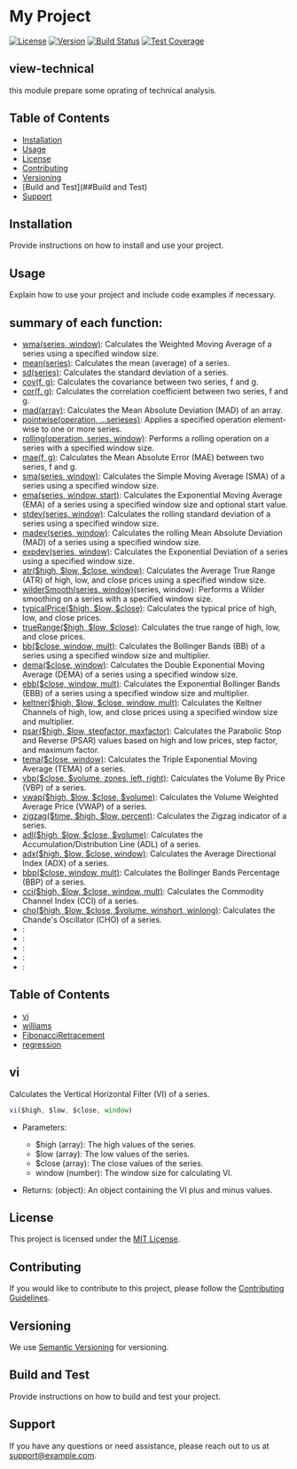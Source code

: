 # My Project

[![License](https://img.shields.io/badge/License-MIT-blue.svg)](https://opensource.org/licenses/MIT)
[![Version](https://img.shields.io/badge/Version-1.0.0-green.svg)](https://github.com/yourusername/yourproject)
[![Build Status](https://img.shields.io/travis/yourusername/yourproject/master.svg)](https://travis-ci.org/yourusername/yourproject)
[![Test Coverage](https://img.shields.io/codecov/c/github/yourusername/yourproject.svg)](https://codecov.io/gh/yourusername/yourproject)

## view-technical

this module prepare some oprating of technical analysis.

## Table of Contents

- [Installation](##Installation)
- [Usage](##Usage)
- [License](##License)
- [Contributing](##Contributing)
- [Versioning](##Versioning)
- [Build and Test](##Build and Test)
- [Support](##Support)


## Installation

Provide instructions on how to install and use your project.

## Usage

Explain how to use your project and include code examples if necessary.

## summary of each function:

- [wma(series, window)]((###wma)): Calculates the Weighted Moving Average of a series using a specified window size.
- [mean(series)](###mean): Calculates the mean (average) of a series.
- [sd(series)](###sd): Calculates the standard deviation of a series.
- [cov(f, g)](###cov): Calculates the covariance between two series, f and g.
- [cor(f, g)](###cor): Calculates the correlation coefficient between two series, f and g.
- [mad(array)](###mad): Calculates the Mean Absolute Deviation (MAD) of an array.
- [pointwise(operation, ...serieses)](###pointwise): Applies a specified operation element-wise to one or more series.
- [rolling(operation, series, window)](###rolling): Performs a rolling operation on a series with a specified window size.
- [mae(f, g)](###mae): Calculates the Mean Absolute Error (MAE) between two series, f and g.
- [sma(series, window)](###sma): Calculates the Simple Moving Average (SMA) of a series using a specified window size.
- [ema(series, window, start)](###ema): Calculates the Exponential Moving Average (EMA) of a series using a specified window size and optional start value.
- [stdev(series, window)](###stdev): Calculates the rolling standard deviation of a series using a specified window size.
- [madev(series, window)](###madev): Calculates the rolling Mean Absolute Deviation (MAD) of a series using a specified window size.
- [expdev(series, window)](###expdev): Calculates the Exponential Deviation of a series using a specified window size.
- [atr($high, $low, $close, window)](###atr): Calculates the Average True Range (ATR) of high, low, and close prices using a specified window size.
- [wilderSmooth(series, window)](###wilderSmooth)(series, window): Performs a Wilder smoothing on a series with a specified window size.
- [typicalPrice($high, $low, $close)](###typicalPrice): Calculates the typical price of high, low, and close prices.
- [trueRange($high, $low, $close)](###trueRange): Calculates the true range of high, low, and close prices.
- [bb($close, window, mult)](###bb): Calculates the Bollinger Bands (BB) of a series using a specified window size and multiplier.
- [dema($close, window)](###dema): Calculates the Double Exponential Moving Average (DEMA) of a series using a specified window size.
- [ebb($close, window, mult)](###ebb): Calculates the Exponential Bollinger Bands (EBB) of a series using a specified window size and multiplier.
- [keltner($high, $low, $close, window, mult)](###keltner): Calculates the Keltner Channels of high, low, and close prices using a specified window size and multiplier.
- [psar($high, $low, stepfactor, maxfactor)](###psar): Calculates the Parabolic Stop and Reverse (PSAR) values based on high and low prices, step factor, and maximum factor.
- [tema($close, window)](###tema): Calculates the Triple Exponential Moving Average (TEMA) of a series.
- [vbp($close, $volume, zones, left, right)](###vbp): Calculates the Volume By Price (VBP) of a series.
- [vwap($high, $low, $close, $volume)](###vwap): Calculates the Volume Weighted Average Price (VWAP) of a series.
- [zigzag($time, $high, $low, percent)](###zigzag): Calculates the Zigzag indicator of a series.
- [adl($high, $low, $close, $volume)](###adl): Calculates the Accumulation/Distribution Line (ADL) of a series.
- [adx($high, $low, $close, window)](###adx): Calculates the Average Directional Index (ADX) of a series.
- [bbp($close, window, mult)](###bbp): Calculates the Bollinger Bands Percentage (BBP) of a series.
- [cci($high, $low, $close, window, mult)](###cci): Calculates the Commodity Channel Index (CCI) of a series.
- [cho($high, $low, $close, $volume, winshort, winlong)](###cho): Calculates the Chande's Oscillator (CHO) of a series.
- [](###):
- [](###):
- [](###):
- [](###):
- [](###):
## Table of Contents

- [vi](#vi)
- [williams](#williams)
- [FibonacciRetracement](#fibonacciretracement)
- [regression](#regression)

## vi

Calculates the Vertical Horizontal Filter (VI) of a series.

```javaScript
vi($high, $low, $close, window)
```
   - Parameters:
      -  $high (array): The high values of the series.
      -  $low (array): The low values of the series.
      - $close (array): The close values of the series.
      - window (number): The window size for calculating VI.

   - Returns:
        (object): An object containing the VI plus and minus values.

## License

This project is licensed under the [MIT License](https://opensource.org/licenses/MIT).

## Contributing

If you would like to contribute to this project, please follow the [Contributing Guidelines](CONTRIBUTING.md).

## Versioning

We use [Semantic Versioning](https://semver.org/) for versioning.

## Build and Test

Provide instructions on how to build and test your project.

## Support

If you have any questions or need assistance, please reach out to us at [support@example.com](mailto:support@example.com).
